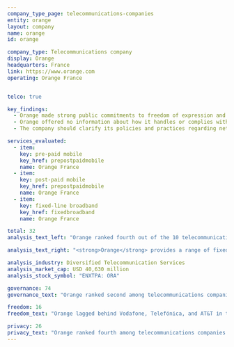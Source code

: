 ```yaml
---
company_type_page: telecommunications-companies
entity: orange
layout: company
name: orange
id: orange

company_type: Telecommunications company
display: Orange
headquarters: France
link: https://www.orange.com
operating: Orange France


telco: true

key_findings:
  - Orange made strong public commitments to freedom of expression and privacy at the governance level, but revealed less about its policies affecting these rights in practice.
  - Orange offered no information about how it handles or complies with government and other third-party requests to restrict content or accounts.
  - The company should clarify its policies and practices regarding network shutdowns and disclose more about how it handles user information.

services_evaluated:
  - item:
    key: pre-paid mobile
    key_href: prepostpaidmobile
    name: Orange France
  - item:
    key: post-paid mobile
    key_href: prepostpaidmobile
    name: Orange France
  - item:
    key: fixed-line broadband
    key_href: fixedbroadband
    name: Orange France

total: 32
analysis_text_left: "Orange ranked fourth out of the 10 telecommunications companies evaluated and 11th in the Index overall. A member of the Telecommunications Industry Dialogue (TID), Orange disclosed strong public commitments to freedom of expression and privacy as human rights at the governance level, but revealed far less about its policies affecting these rights in practice. Like all companies, Orange is constrained by legal requirements in the countries where it operates, including in France, but there are changes it can make that would not necessitate legal reform. For instance, French intelligence services have <a href=\"https://www.legifrance.gouv.fr/affichCode.do;jsessionid=E277245E1D1F9FD83DD48DFABE4527D9.tpdila09v_1?idSectionTA=LEGISCTA000030935579&cidTexte=LEGITEXT000025503132&dateTexte=20151111\" target=\"_blank\">permanent, unchecked access to Orange’s network</a>, and the company could be more upfront with users about the state’s surveillance powers. It could also significantly improve its disclosure of network shutdown policies, as there is no apparent legal obstacle to doing so."

analysis_text_right: "<strong>Orange</strong> provides a range of fixed telephony and mobile telecommunications, data transmission, and other value-added services to consumers, businesses, and other telecommunications operators worldwide with a major presence in Europe and Africa. The company offers mobile, fixed-line, and carrier services; sells mobile devices and accessories; sells and rents fixed-line equipment; and offers network and platform services."

analysis_industry: Diversified Telecommunication Services
analysis_market_cap: USD 40,630 million
analysis_stock_symbol: "ENXTPA: ORA"

governance: 74
governance_text: "Orange ranked second among telecommunications companies in the Governance category, after Vodafone, and received the third-highest score of all 22 companies. Orange received the highest score among telecommunications companies for its disclosures about its human rights impact assessments (G4). The company, however, tied with Ooredoo for the second-lowest score on G6, which looks for clear disclosure by companies of a remedy and grievance mechanism allowing users to issue complaints about violations to their freedom of expression and privacy rights. In France, “data subjects” may bring privacy-related complaints to the French Data Protection Agency but Orange should provide users with information on that process as well as offer direct channels to users for grievance and remedy."

freedom: 16
freedom_text: "Orange lagged behind Vodafone, Telefónica, and AT&T in the Freedom of Expression category, tying  with América Móvil for the fourth-highest score of the 10 telecommunications companies evaluated. <br /><br /><strong>Content and account restriction requests:</strong> Orange was one of six telecommunications companies to score no points on these indicators (F5-F7). It offered no information about how it handles or complies with government and other third- party requests to restrict content or accounts.<br /><br /><strong>Network management and shutdowns:</strong> Orange did not disclose if it engages in network management policies; only two other companies, Etisalat and Ooredoo, also received no credit on this indicator (F9). It also revealed little about its processes for responding to network shutdown requests, lagging behind Vodafone and Telefónica on this indicator (F10). The <a href=\"https://www.legifrance.gouv.fr/affichCode.do;jsessionid=E277245E1D1F9FD83DD48DFABE4527D9.tpdila09v_1?idSectionTA=LEGISCTA000030935579&cidTexte=LEGITEXT000025503132&dateTexte=20151111\" target=\"_blank\">2015 Intelligence Law</a> authorizes French authorities to shut down service or restrict access to the internet, with the help of ISPs such as Orange. Orange should clearly disclose this obligation to its users.<br /><br /><strong>Identity policy:</strong> Orange requires pre-paid customers to provide a government-issued ID to activate a SIM card, although there is no law in France explicitly requiring mobile operators to obtain this information from pre-paid subscribers."

privacy: 26
privacy_text: "Orange ranked fourth among telecommunications companies in the Privacy category, behind Vodafone, AT&T, and Telefónica.<br /><br /><strong>Handling of user information:</strong> While Orange disclosed far less information about how it handles user information than Vodafone and AT&T, it performed better than most telecommunications companies on these indicators (P3-P8). It disclosed some information about what user information it collects (P3), shares (P4), and why (P5). Like all telecommunications companies other than AT&T, Orange disclosed no information about how long it retains this information (P6).<br /><br /><strong>Requests for user information:</strong> Orange disclosed little about how it handles requests from governments and private parties for user information, but received the third-highest score on these indicators after AT&T and Vodafone (P10, P11). While the company   <a href=\"https://www.orange.com/fr/content/download/37558/1150696/version/2/file/Transparency+report+on+freedom+of+speach+and+privacy.pdf\" target=\"_blank\">provided some data about government and private requests</a> for user information, the company failed to provide data on such requests for many countries in which Orange operates, including France (P11). When national law prohibits the release of such data, Orange should specify the legal barrier to disclosure.<br /><br /><strong>Security:</strong> Orange disclosed less than most of its peers about its security policies, lagging  behind AT&T, Telefónica, and Vodafone on these indicators (P13-P18). The company provided some disclosure of its systems to ensure the security of their products and services (P13), but had no information about what it does to address security vulnerabilities via a bug bounty program (P14). Like most companies evaluated, Orange had no disclosure of its processes for responding to data breaches (P15)."
---
```

